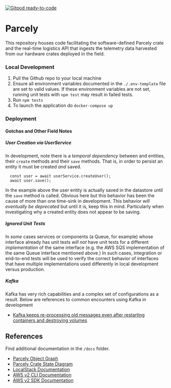 [![Gitpod ready-to-code](https://img.shields.io/badge/Gitpod-ready--to--code-blue?logo=gitpod)](https://gitpod.io/#https://github.com/seanttaylor/parcely)


# Parcely

This repository houses code facilitating the software-defined Parcely crate and the real-time logistics API that ingests the telemetry data harvested from our hardware crates deployed in the field.

### Local Development

1. Pull the Github repo to your local machine
2. Ensure all environment variables documented in the `./.env-template` file are set to valid values. If these environment variables are not set, running unit tests with `npm test` may result in failed tests.
3. Run `npm tests`
4. To launch the application do `docker-compose up`


### Deployment

#### Gotchas and Other Field Notes

##### User Creation via UserService

In development, note there is a _temporal dependency_ between and entities, their `create` methods and their `save` methods. That is, in order to persist an entity it must be created _and_ saved.

``` 
  const user = await userService.createUser();
  await user.save();
```

In the example above the user entity is actually saved in the datastore until the `save` method is called. Obvious here but this behavior has been the cause of more than one time-sink in development. This behavior _will eventually be deprecated_ but until it is, keep this in mind. Particularly when investigating why a created entity does not appear to be saving.

##### Ignored Unit Tests

In _some_ cases services or components (a Queue, for example) whose interface already has unit tests _will not_  have unit tests for a different _implementation_ of the same interface (e.g. the AWS SQS implementation of the same Queue interface mentioned above.) In such cases, integration or end-to-end tests will be used to verify the correct behavior of interfaces that have multiple implementations used differently in local development versus production.


##### Kafka 

Kafka has very rich capabilities and a complex set of configurations as a result. Below are references to common encounters using Kafka in development

* [Kafka keeps re-processing old messages even after restarting containers and destroying volumes](https://github.com/wurstmeister/kafka-docker/issues/366#issuecomment-556043529)

## References

Find additional documentation in the `/docs` folder.

* [Parcely Object Graph](https://sketchboard.me/pCA3XiCjQkUY)
* [Parcely Crate State Diagram](https://sketchboard.me/jCCKOLBJEod) 
* [LocalStack Documentation](https://github.com/localstack/localstack)
* [AWS v2 CLI Documentation](https://awscli.amazonaws.com/v2/documentation/api/latest/reference/index.html)
* [AWS v2 SDK Documentation](https://docs.aws.amazon.com/AWSJavaScriptSDK/latest/AWS.html)